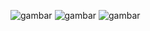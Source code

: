 ![gambar](https://github.com/user-attachments/assets/29a25cb4-11cb-433d-939d-beeaf7d1079d)
![gambar](https://github.com/user-attachments/assets/0ebdabfd-5717-4cb0-9566-e38ac6ed946e)
![gambar](https://github.com/user-attachments/assets/3c2532d6-71aa-44c3-9dcc-e7292081dc1b)
